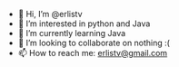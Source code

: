 - 👋 Hi, I’m @erlistv
- 👀 I’m interested in python and Java
- 🌱 I’m currently learning Java
- 💞️ I’m looking to collaborate on nothing :(
- 📫 How to reach me: erlistv@gmail.com

<!---
erlistv/erlistv is a ✨ special ✨ repository because its `README.md` (this file) appears on your GitHub profile.
You can click the Preview link to take a look at your changes.
--->
